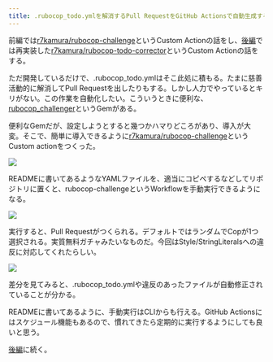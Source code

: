 ```yaml
---
title: .rubocop_todo.ymlを解消するPull RequestをGitHub Actionsで自動生成する (前編)
---
```

前編では[r7kamura/rubocop-challenge](https://github.com/r7kamura/rubocop-challenge)というCustom Actionの話をし、[後編](https://r7kamura.com/articles/2022-05-15-rubocop-todo-corrector)では再実装した[r7kamura/rubocop-todo-corrector](https://github.com/r7kamura/rubocop-todo-corrector)というCustom Actionの話をする。

ただ開発しているだけで、.rubocop\_todo.ymlはそこ此処に積もる。たまに慈善活動的に解消してPull Requestを出したりもする。しかし人力でやっているとキリがない。この作業を自動化したい。こういうときに便利な、[rubocop\_challenger](https://github.com/ryz310/rubocop_challenger)というGemがある。

便利なGemだが、設定しようとすると幾つかハマりどころがあり、導入が大変。そこで、簡単に導入できるように[r7kamura/rubocop-challenge](https://github.com/r7kamura/rubocop-challenge)というCustom actionをつくった。

![](https://lh3.googleusercontent.com/0M5vtYVdH7f8zAr2f3zE_HRgLqyF9iqoMFBuPDjNnpxmEV76rk1CTDr67RqzcVIkyOjGYr6LAmswkNfu6EHCj3dniFsfgD0oFP1iQZ0bq4rkWAi-7294fMVMQKxw2sNKTlGHW64X4CwB223Hlw)

READMEに書いてあるようなYAMLファイルを、適当にコピペするなどしてリポジトリに置くと、rubocop-challengeというWorkflowを手動実行できるようになる。

![](https://lh5.googleusercontent.com/yKW5szSBASgJukFFS6OBVuVlih7xMHg_H6v257zwt8b2-ftoWqeFKu_9RKeRCPkmUBuIEgbD_iIlO2Vh_6K67kdXgqTgAMGqeWb0j-hd2msR6Qk_Ji5V2SH1DYX6HjXR8B-ZkW2o9GVBQ0kX7g)

実行すると、Pull Requestがつくられる。デフォルトではランダムでCopが1つ選択される。実質無料ガチャみたいなものだ。今回はStyle/StringLiteralsへの違反に対応してくれたらしい。

![](https://lh4.googleusercontent.com/58eyl_2iAwIBda3ZTCOxZoVGhHIpgZQvbTozkbqR7NIRBZlPYtYHj_E9MnuWRhHX5hZLaUWwTYBDbcTZhnrTr2g5tXuQYwuiZg6FBK3JXWzjfnCz2HSTEVYxTj3Hg4Jjz5KH_Yrnq5xrHP851A)

差分を見てみると、.rubocop\_todo.ymlや違反のあったファイルが自動修正されていることが分かる。

READMEに書いてあるように、手動実行はCLIからも行える。GitHub Actionsにはスケジュール機能もあるので、慣れてきたら定期的に実行するようにしても良いと思う。

[後編](https://r7kamura.com/articles/2022-05-15-rubocop-todo-corrector)に続く。
